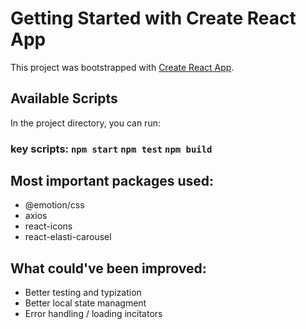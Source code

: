 # Getting Started with Create React App

This project was bootstrapped with [Create React App](https://github.com/facebook/create-react-app).

## Available Scripts

In the project directory, you can run:

### key scripts: `npm start` `npm test` `npm build`

## Most important packages used:

- @emotion/css
- axios
- react-icons
- react-elasti-carousel

## What could've been improved:

- Better testing and typization
- Better local state managment
- Error handling / loading incitators
